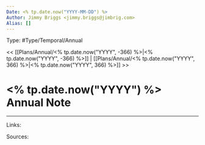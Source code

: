 ```yaml
---
Date: <% tp.date.now("YYYY-MM-DD") %>
Author: Jimmy Briggs <jimmy.briggs@jimbrig.com>
Alias: []
---
```


Type: #Type/Temporal/Annual

<< [[Plans/Annual/<% tp.date.now("YYYY", -366) %>|<% tp.date.now("YYYY", -366) %>]] | [[Plans/Annual/<% tp.date.now("YYYY", 366) %>|<% tp.date.now("YYYY", 366) %>]] >>

# <% tp.date.now("YYYY") %> Annual Note



***

Links:

Sources: